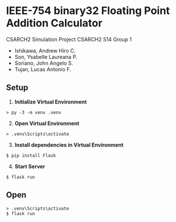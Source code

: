 # IEEE-754 binary32 Floating Point Addition Calculator

CSARCH2 Simulation Project
CSARCH2 S14 Group 1

- Ishikawa, Andrew Hiro C.
- Son, Ysabelle Laureana P.
- Soriano, John Angelo S.
- Tujan, Lucas Antonio F.

## Setup

1. **Initialize Virtual Environment**

```console
> py -3 -m venv .venv
```

2. **Open Virtual Environment**

```console
> .venv\Scripts\activate
```

3. **Install dependencies in Virtual Environment**

```console
$ pip install Flask
```

4. **Start Server**

```console
$ flask run
```

## Open

```console
> .venv\Scripts\activate
$ flask run
```
